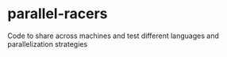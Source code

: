 # parallel-racers
Code to share across machines and test different languages and parallelization strategies
